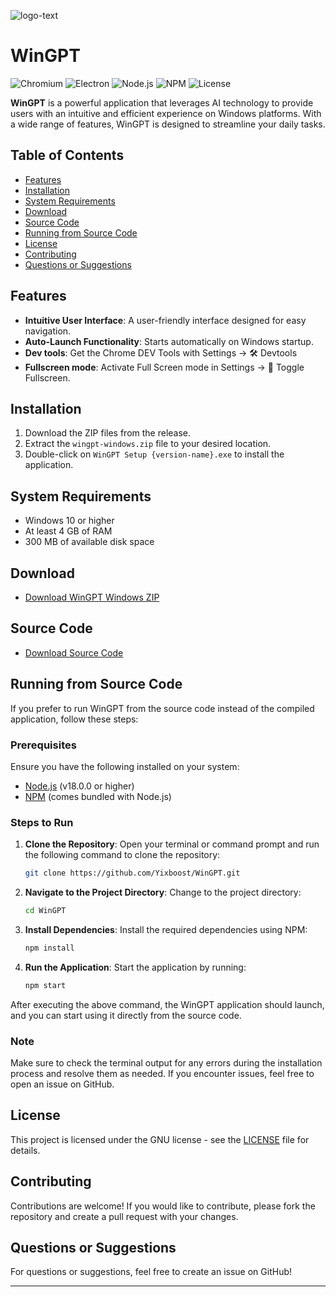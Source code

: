 ![logo-text](https://github.com/user-attachments/assets/0639d02a-40f7-4175-83dc-4eee608a2b18)

# WinGPT

![Chromium](https://img.shields.io/badge/chromium-v93.0.4577.82-brightgreen.svg)  ![Electron](https://img.shields.io/badge/electron-v24.2.0-blue.svg) ![Node.js](https://img.shields.io/badge/node.js-v18.0.0-brightgreen.svg)  ![NPM](https://img.shields.io/badge/npm-v8.5.5-red.svg)  ![License](https://img.shields.io/badge/license-GNU-blue.svg)


**WinGPT** is a powerful application that leverages AI technology to provide users with an intuitive and efficient experience on Windows platforms. With a wide range of features, WinGPT is designed to streamline your daily tasks.

## Table of Contents
- [Features](#features)
- [Installation](#installation)
- [System Requirements](#system-requirements)
- [Download](#download)
- [Source Code](#source-code)
- [Running from Source Code](#running-from-source-code)
- [License](#license)
- [Contributing](#contributing)
- [Questions or Suggestions](#questions-or-suggestions)


## Features
- **Intuitive User Interface**: A user-friendly interface designed for easy navigation.
- **Auto-Launch Functionality**: Starts automatically on Windows startup.
- **Dev tools**: Get the Chrome DEV Tools with Settings -> 🛠️ Devtools
- **Fullscreen mode**: Activate Full Screen mode in Settings -> 🔲 Toggle Fullscreen.

## Installation
1. Download the ZIP files from the release.
2. Extract the `wingpt-windows.zip` file to your desired location.
3. Double-click on `WinGPT Setup {version-name}.exe` to install the application.

## System Requirements
- Windows 10 or higher
- At least 4 GB of RAM
- 300 MB of available disk space

## Download
- [Download WinGPT Windows ZIP](https://github.com/Yixboost/WinGPT/releases/download/v1.2.3/wingpt-windows.zip)

## Source Code
- [Download Source Code](https://github.com/Yixboost/WinGPT/archive/refs/tags/v1.2.3.zip)

## Running from Source Code

If you prefer to run WinGPT from the source code instead of the compiled application, follow these steps:

### Prerequisites
Ensure you have the following installed on your system:
- [Node.js](https://nodejs.org/) (v18.0.0 or higher)
- [NPM](https://www.npmjs.com/) (comes bundled with Node.js)

### Steps to Run
1. **Clone the Repository**: 
   Open your terminal or command prompt and run the following command to clone the repository:
   ```bash
   git clone https://github.com/Yixboost/WinGPT.git
   ```
2. **Navigate to the Project Directory**:
   Change to the project directory:
   ```bash
   cd WinGPT
   ```
3. **Install Dependencies**:
   Install the required dependencies using NPM:
   ```bash
   npm install
   ```
4. **Run the Application**:
   Start the application by running:
   ```bash
   npm start
   ```

After executing the above command, the WinGPT application should launch, and you can start using it directly from the source code.

### Note
Make sure to check the terminal output for any errors during the installation process and resolve them as needed. If you encounter issues, feel free to open an issue on GitHub.


## License
This project is licensed under the GNU license - see the [LICENSE](LICENSE) file for details.

## Contributing
Contributions are welcome! If you would like to contribute, please fork the repository and create a pull request with your changes.

## Questions or Suggestions
For questions or suggestions, feel free to create an issue on GitHub!

---

